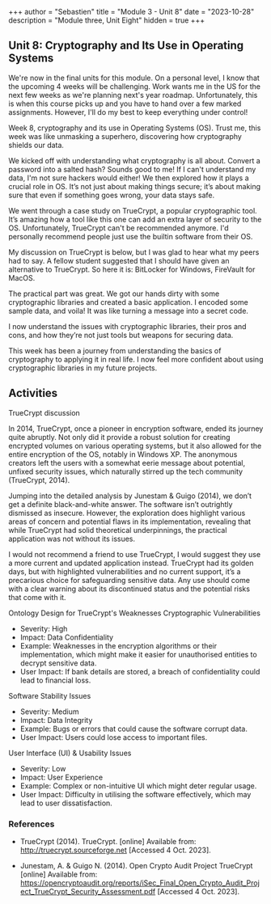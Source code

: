 +++
author = "Sebastien"
title = "Module 3 - Unit 8"
date = "2023-10-28"
description = "Module three, Unit Eight"
hidden = true
+++

## Unit 8: Cryptography and Its Use in Operating Systems

We're now in the final units for this module. On a personal level, I know that the upcoming 4 weeks will be challenging.
Work wants me in the US for the next few weeks as we're planning next's year roadmap. Unfortunately, this is when this course picks up and you have to hand over a few marked assignments. However, I'll do my best to keep everything under control!

Week 8, cryptography and its use in Operating Systems (OS). Trust me, this week was like unmasking a superhero, discovering how cryptography shields our data.

We kicked off with understanding what cryptography is all about. Convert a password into a salted hash? Sounds good to me! If I can't understand my data, I'm not sure hackers would either! We then explored how it plays a crucial role in OS. It’s not just about making things secure; it’s about making sure that even if something goes wrong, your data stays safe.

We went through a case study on TrueCrypt, a popular cryptographic tool. It’s amazing how a tool like this one can add an extra layer of security to the OS. Unfortunately, TrueCrypt can't be recommended anymore. I'd personally recommend people just use the builtin software from their OS.

My discussion on TrueCrypt is below, but I was glad to hear what my peers had to say. A fellow student suggested that I should have given an alternative to TrueCrypt. So here it is: BitLocker for Windows, FireVault for MacOS.

The practical part was great. We got our hands dirty with some cryptographic libraries and created a basic application. I encoded some sample data, and voila! It was like turning a message into a secret code.

I now understand the issues with cryptographic libraries, their pros and cons, and how they’re not just tools but weapons for securing data.

This week has been a journey from understanding the basics of cryptography to applying it in real life. I now feel more confident about using cryptographic libraries in my future projects.

## Activities

TrueCrypt discussion

In 2014, TrueCrypt, once a pioneer in encryption software, ended its journey quite abruptly. Not only did it provide a robust solution for creating encrypted volumes on various operating systems, but it also allowed for the entire encryption of the OS, notably in Windows XP. The anonymous creators left the users with a somewhat eerie message about potential, unfixed security issues, which naturally stirred up the tech community (TrueCrypt, 2014).

Jumping into the detailed analysis by Junestam & Guigo (2014), we don’t get a definite black-and-white answer. The software isn’t outrightly dismissed as insecure. However, the exploration does highlight various areas of concern and potential flaws in its implementation, revealing that while TrueCrypt had solid theoretical underpinnings, the practical application was not without its issues.

I would not recommend a friend to use TrueCrypt, I would suggest they use a more current and updated application instead. TrueCrypt had its golden days, but with highlighted vulnerabilities and no current support, it’s a precarious choice for safeguarding sensitive data. Any use should come with a clear warning about its discontinued status and the potential risks that come with it.

Ontology Design for TrueCrypt's Weaknesses
Cryptographic Vulnerabilities
- Severity: High
- Impact: Data Confidentiality
- Example: Weaknesses in the encryption algorithms or their implementation, which might make it easier for unauthorised entities to decrypt sensitive data.
- User Impact: If bank details are stored, a breach of confidentiality could lead to financial loss.

Software Stability Issues
- Severity: Medium
- Impact: Data Integrity
- Example: Bugs or errors that could cause the software corrupt data.
- User Impact: Users could lose access to important files.

User Interface (UI) & Usability Issues
- Severity: Low
- Impact: User Experience
- Example: Complex or non-intuitive UI which might deter regular usage.
- User Impact: Difficulty in utilising the software effectively, which may lead to user dissatisfaction.

### References
- TrueCrypt (2014). TrueCrypt. [online] Available from: http://truecrypt.sourceforge.net [Accessed 4 Oct. 2023].

- Junestam, A. & Guigo N. (2014). Open Crypto Audit Project TrueCrypt [online] Available from: https://opencryptoaudit.org/reports/iSec_Final_Open_Crypto_Audit_Project_TrueCrypt_Security_Assessment.pdf [Accessed 4 Oct. 2023].